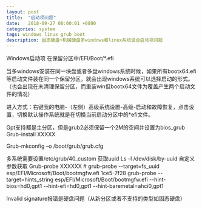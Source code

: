 ```yaml
---
layout: post
title:  "启动项问题"
date:   2018-09-27 00:00:01 +0800
categories: system
tags: windows linux grub boot
description: 固态硬盘+机械硬盘多windows和linux系统混合启动项问题
---
```


Windows启动项
在保留分区中/EFI/Boot/\*.efi

当多windows安装在同一块盘或者多盘windows系统时候，如果所有bootx64.efi等启动文件装在同一个保留分区，就会出现windows系统可以选择启动的形式。（也会出现在未清理保留分区，而重装win但bootx64文件为覆盖产生两个启动文件的情况）

进入方式：右键我的电脑-（左侧）高级系统设置-高级-启动和故障恢复，点击设置，切换默认操作系统就是在切换当前启动分区中的*efi文件。

Gpt支持都是主分区，但是grub2必须保留一个2M的空间并设置为bios_grub
Grub-install  XXXXX

Grub-mkconfig –o /boot/grub/grub.cfg

多系统需要设置/etc/grub/40_custom
获取uuid
Ls –l /dev/disk/by-uuid
自定义参数获取
Grub-probe XXXXXX
	# grub-probe --target=fs_uuid esp/EFI/Microsoft/Boot/bootmgfw.efi
1ce5-7f28
grub-probe --target=hints_string esp/EFI/Microsoft/Boot/bootmgfw.efi
--hint-bios=hd0,gpt1 --hint-efi=hd0,gpt1 --hint-baremetal=ahci0,gpt1

Invalid signature报错是硬盘问题（从新分区或者不支持的类型如固态硬盘）
